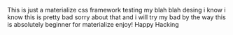 This is just a materialize css framework testing my blah blah desing 
i know i know this is pretty bad 
sorry about that and i will try my bad 
by the way this is absolutely beginner for materialize 
enjoy!
Happy Hacking